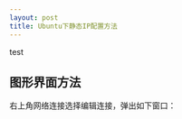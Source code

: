 ```yaml
---
layout: post
title: Ubuntu下静态IP配置方法
---
```


test

## 图形界面方法

右上角网络连接选择编辑连接，弹出如下窗口：

<!--![network]({{ site.baseurl }}/images/network.png)-->
